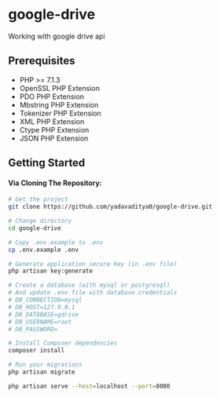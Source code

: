 # google-drive
Working with google drive api

Prerequisites
-------------

- PHP >= 7.1.3
- OpenSSL PHP Extension
- PDO PHP Extension
- Mbstring PHP Extension
- Tokenizer PHP Extension
- XML PHP Extension
- Ctype PHP Extension
- JSON PHP Extension

Getting Started
---------------

#### Via Cloning The Repository:

```bash
# Get the project
git clone https://github.com/yadavaditya0/google-drive.git

# Change directory
cd google-drive

# Copy .env.example to .env
cp .env.example .env

# Generate application secure key (in .env file)
php artisan key:generate

# Create a database (with mysql or postgresql)
# And update .env file with database credentials
# DB_CONNECTION=mysql
# DB_HOST=127.0.0.1
# DB_DATABASE=gdrive
# DB_USERNAME=root
# DB_PASSWORD=

# Install Composer dependencies
composer install

# Run your migrations
php artisan migrate

php artisan serve --host=localhost --port=8080
```